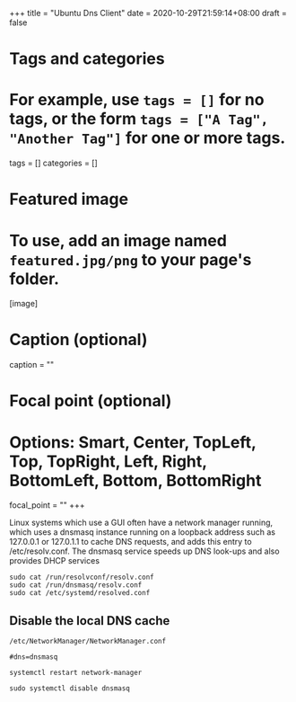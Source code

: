 +++
title = "Ubuntu Dns Client"
date = 2020-10-29T21:59:14+08:00
draft = false

# Tags and categories
# For example, use `tags = []` for no tags, or the form `tags = ["A Tag", "Another Tag"]` for one or more tags.
tags = []
categories = []

# Featured image
# To use, add an image named `featured.jpg/png` to your page's folder. 
[image]
  # Caption (optional)
  caption = ""

  # Focal point (optional)
  # Options: Smart, Center, TopLeft, Top, TopRight, Left, Right, BottomLeft, Bottom, BottomRight
  focal_point = ""
+++


Linux systems which use a GUI often have a network manager running, which uses a dnsmasq instance running on a loopback address such as 127.0.0.1 or 127.0.1.1 to cache DNS requests, and adds this entry to /etc/resolv.conf. The dnsmasq service speeds up DNS look-ups and also provides DHCP services

```
sudo cat /run/resolvconf/resolv.conf
sudo cat /run/dnsmasq/resolv.conf
sudo cat /etc/systemd/resolved.conf
```


## Disable the local DNS cache

`/etc/NetworkManager/NetworkManager.conf`

```
#dns=dnsmasq
```

```
systemctl restart network-manager
```



```
sudo systemctl disable dnsmasq
```